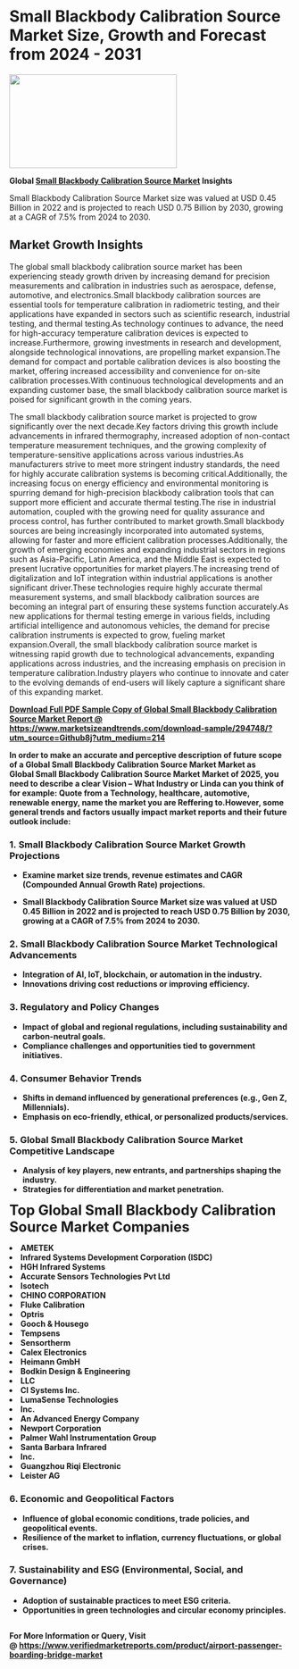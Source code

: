 <H1>Small Blackbody Calibration Source Market Size, Growth and Forecast from 2024 - 2031</H1><img class="aligncenter size-medium wp-image-584254" src="https://thirdeyenews.in/wp-content/uploads/2024/09/Global-Market-Research-300x168.jpeg" alt="" width="300" height="168" /><p><strong>Global&nbsp;<a href="https://www.marketsizeandtrends.com/download-sample/294748/?utm_source=Github8j?utm_medium=214">Small Blackbody Calibration Source Market</a> Insights</strong></p><p>Small Blackbody Calibration Source Market size was valued at USD 0.45 Billion in 2022 and is projected to reach USD 0.75 Billion by 2030, growing at a CAGR of 7.5% from 2024 to 2030.</p><p><h2>Market Growth Insights</h2> <p>The global small blackbody calibration source market has been experiencing steady growth driven by increasing demand for precision measurements and calibration in industries such as aerospace, defense, automotive, and electronics.Small blackbody calibration sources are essential tools for temperature calibration in radiometric testing, and their applications have expanded in sectors such as scientific research, industrial testing, and thermal testing.As technology continues to advance, the need for high-accuracy temperature calibration devices is expected to increase.Furthermore, growing investments in research and development, alongside technological innovations, are propelling market expansion.The demand for compact and portable calibration devices is also boosting the market, offering increased accessibility and convenience for on-site calibration processes.With continuous technological developments and an expanding customer base, the small blackbody calibration source market is poised for significant growth in the coming years.</p> <p><strong><a href="#"></a></strong></p> <p>The small blackbody calibration source market is projected to grow significantly over the next decade.Key factors driving this growth include advancements in infrared thermography, increased adoption of non-contact temperature measurement techniques, and the growing complexity of temperature-sensitive applications across various industries.As manufacturers strive to meet more stringent industry standards, the need for highly accurate calibration systems is becoming critical.Additionally, the increasing focus on energy efficiency and environmental monitoring is spurring demand for high-precision blackbody calibration tools that can support more efficient and accurate thermal testing.The rise in industrial automation, coupled with the growing need for quality assurance and process control, has further contributed to market growth.Small blackbody sources are being increasingly incorporated into automated systems, allowing for faster and more efficient calibration processes.Additionally, the growth of emerging economies and expanding industrial sectors in regions such as Asia-Pacific, Latin America, and the Middle East is expected to present lucrative opportunities for market players.The increasing trend of digitalization and IoT integration within industrial applications is another significant driver.These technologies require highly accurate thermal measurement systems, and small blackbody calibration sources are becoming an integral part of ensuring these systems function accurately.As new applications for thermal testing emerge in various fields, including artificial intelligence and autonomous vehicles, the demand for precise calibration instruments is expected to grow, fueling market expansion.Overall, the small blackbody calibration source market is witnessing rapid growth due to technological advancements, expanding applications across industries, and the increasing emphasis on precision in temperature calibration.Industry players who continue to innovate and cater to the evolving demands of end-users will likely capture a significant share of this expanding market.<p><strong><a href="#"></p><p><span class=""><strong>Download Full PDF Sample Copy of Global Small Blackbody Calibration Source Market Report</strong> @ <a href="https://www.marketsizeandtrends.com/download-sample/294748/?utm_source=Github8j?utm_medium=214" target="_blank">https://www.marketsizeandtrends.com/download-sample/294748/?utm_source=Github8j?utm_medium=214</a></span></p><p>In order to make an accurate and perceptive description of future scope of a Global&nbsp;Small Blackbody Calibration Source Market Market as Global&nbsp;Small Blackbody Calibration Source Market Market of 2025, you need to describe a clear Vision &ndash; What Industry or Linda can you think of for example: Quote from a Technology, healthcare, automotive, renewable energy, name the market you are Reffering to.However, some general trends and factors usually impact market reports and their future outlook include:</p><h3>1.&nbsp;<strong>Small Blackbody Calibration Source Market Growth Projections</strong></h3><ul><li>Examine market size trends, revenue estimates and CAGR (Compounded Annual Growth Rate) projections.</li><li><p>Small Blackbody Calibration Source Market size was valued at USD 0.45 Billion in 2022 and is projected to reach USD 0.75 Billion by 2030, growing at a CAGR of 7.5% from 2024 to 2030.</p></li></ul><h3>2.&nbsp;<strong>Small Blackbody Calibration Source Market Technological Advancements</strong></h3><ul><li>Integration of AI, IoT, blockchain, or automation in the industry.</li><li>Innovations driving cost reductions or improving efficiency.</li></ul><h3>3.&nbsp;<strong>Regulatory and Policy Changes</strong></h3><ul><li>Impact of global and regional regulations, including sustainability and carbon-neutral goals.</li><li>Compliance challenges and opportunities tied to government initiatives.</li></ul><h3>4.&nbsp;<strong>Consumer Behavior Trends</strong></h3><ul><li>Shifts in demand influenced by generational preferences (e.g., Gen Z, Millennials).</li><li>Emphasis on eco-friendly, ethical, or personalized products/services.</li></ul><h3>5.&nbsp;<strong>Global Small Blackbody Calibration Source Market Competitive Landscape</strong></h3><ul><li>Analysis of key players, new entrants, and partnerships shaping the industry.</li><li>Strategies for differentiation and market penetration.</li></ul><p data-pm-slice="1 1 []"><span style="color: inherit; font-family: inherit; font-size: 25px;">Top Global Small Blackbody Calibration Source Market Companies</span></p><div class="" data-test-id=""><p><li>AMETEK</li><li> Infrared Systems Development Corporation (ISDC)</li><li> HGH Infrared Systems</li><li> Accurate Sensors Technologies Pvt Ltd</li><li> Isotech</li><li> CHINO CORPORATION</li><li> Fluke Calibration</li><li> Optris</li><li> Gooch & Housego</li><li> Tempsens</li><li> Sensortherm</li><li> Calex Electronics</li><li> Heimann GmbH</li><li> Bodkin Design & Engineering</li><li> LLC</li><li> CI Systems Inc.</li><li> LumaSense Technologies</li><li> Inc.</li><li> An Advanced Energy Company</li><li> Newport Corporation</li><li> Palmer Wahl Instrumentation Group</li><li> Santa Barbara Infrared</li><li> Inc.</li><li> Guangzhou Riqi Electronic</li><li> Leister AG</li></p></div><h3>6.&nbsp;<strong>Economic and Geopolitical Factors</strong></h3><ul><li>Influence of global economic conditions, trade policies, and geopolitical events.</li><li>Resilience of the market to inflation, currency fluctuations, or global crises.</li></ul><h3>7.&nbsp;<strong>Sustainability and ESG (Environmental, Social, and Governance)</strong></h3><ul><li>Adoption of sustainable practices to meet ESG criteria.</li><li>Opportunities in green technologies and circular economy principles.</li></ul><h2><strong style="font-size: 14px;">For More Information or Query, Visit @&nbsp;</strong><a style="background-color: #ffffff; font-size: 14px;" href="https://www.marketsizeandtrends.com/report/small-blackbody-calibration-source-market/" target="_blank">https://www.verifiedmarketreports.com/product/airport-passenger-boarding-bridge-market</a></h2>